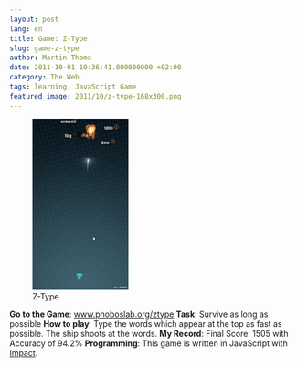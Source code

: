 ```yaml
---
layout: post
lang: en
title: Game: Z-Type
slug: game-z-type
author: Martin Thoma
date: 2011-10-01 10:36:41.000000000 +02:00
category: The Web
tags: learning, JavaScript Game
featured_image: 2011/10/z-type-168x300.png
---
```

<figure class="aligncenter">
            <a href="../images/2011/10/z-type-168x300.png"><img src="../images/2011/10/z-type-168x300.png" alt="Z-Type" style="max-width:168px;max-height:300px" class="size-medium wp-image-3311"/></a>
            <figcaption class="text-center">Z-Type</figcaption>
        </figure>

<b>Go to the Game</b>: <a href="http://www.phoboslab.org/ztype/" rel="nofollow">www.phoboslab.org/ztype</a>
<b>Task</b>: Survive as long as possible
<b>How to play</b>: Type the words which appear at the top as fast as possible. The ship shoots at the words.
<b>My Record</b>: Final Score: 1505 with Accuracy of 94.2%
<b>Programming</b>: This game is written in JavaScript with <a href="http://impactjs.com/" rel="nofollow">Impact</a>.

